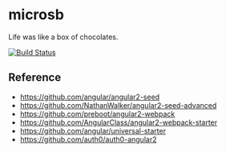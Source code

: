 # microsb
Life was like a box of chocolates.

[![Build Status](https://travis-ci.org/geminiyellow/microsb.svg?branch=master)](https://travis-ci.org/geminiyellow/microsb)

## Reference

- https://github.com/angular/angular2-seed
- https://github.com/NathanWalker/angular2-seed-advanced
- https://github.com/preboot/angular2-webpack
- https://github.com/AngularClass/angular2-webpack-starter
- https://github.com/angular/universal-starter
- https://github.com/auth0/auth0-angular2
